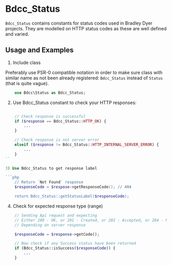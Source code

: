 Bdcc_Status
====

`Bdcc_Status` contains constants for status codes used in Bradley Dyer projects. They are modelled on HTTP status codes as these are well defined and varied.

## Usage and Examples

1) Include class

Preferably use PSR-0 compatible notation in order to make sure class with similar name as not been already registered: `Bdcc_Status` instead of `Status` (that is quite vague).

```php
    use Bdcc\Status as Bdcc_Status;
```

2) Use Bdcc_Status constant to check your HTTP responses:

```php

    // Check response is successful
    if ($response == Bdcc_Status::HTTP_OK) {
        ...
    }

    // Check response is not server error
    elseif ($response != Bdcc_Status::HTTP_INTERNAL_SERVER_ERROR) {
        ...
    }
``

3) Use Bdcc_Status to get response label

```php
    // Return `Not Found` response
    $responseCode = $respose->getResponseCode(); // 404

    return Bdcc_Status::getStatusLabel($responseCode);
```

4) Check for expected response type (range)

```php
    // Sending Api request and expecting
    // Either 200 - OK, or 201 - Created, or 202 - Accepted, or 204 - No Content
    // Depending on server response

    $responseCode = $response->getCode();

    // Now check if any Success status have been returned
    if (Bdcc_Status::isSuccess($responseCode)) {
        ...
    }
```
